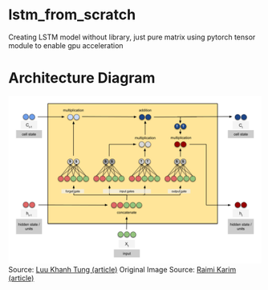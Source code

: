 # lstm_from_scratch
Creating LSTM model without library, just pure matrix using pytorch tensor module to enable gpu acceleration

# Architecture Diagram
![LSTM Simplified Architecture](https://github.com/rizkyrivaldi/lstm_from_scratch/blob/main/notes/LSTM_true.jpeg?raw=true)
Source: [Luu Khanh Tung (article)](https://tung2389.github.io/coding-note/unitslstm)
Original Image Source: [Raimi Karim (article)](https://towardsdatascience.com/counting-no-of-parameters-in-deep-learning-models-by-hand-8f1716241889)